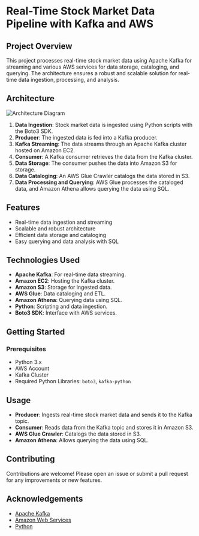# Real-Time Stock Market Data Pipeline with Kafka and AWS

## Project Overview

This project processes real-time stock market data using Apache Kafka for streaming and various AWS services for data storage, cataloging, and querying. The architecture ensures a robust and scalable solution for real-time data ingestion, processing, and analysis.

## Architecture

![Architecture Diagram](path/to/your/architecture/image.png)

1. **Data Ingestion**: Stock market data is ingested using Python scripts with the Boto3 SDK.
2. **Producer**: The ingested data is fed into a Kafka producer.
3. **Kafka Streaming**: The data streams through an Apache Kafka cluster hosted on Amazon EC2.
4. **Consumer**: A Kafka consumer retrieves the data from the Kafka cluster.
5. **Data Storage**: The consumer pushes the data into Amazon S3 for storage.
6. **Data Cataloging**: An AWS Glue Crawler catalogs the data stored in S3.
7. **Data Processing and Querying**: AWS Glue processes the cataloged data, and Amazon Athena allows querying the data using SQL.

## Features

- Real-time data ingestion and streaming
- Scalable and robust architecture
- Efficient data storage and cataloging
- Easy querying and data analysis with SQL

## Technologies Used

- **Apache Kafka**: For real-time data streaming.
- **Amazon EC2**: Hosting the Kafka cluster.
- **Amazon S3**: Storage for ingested data.
- **AWS Glue**: Data cataloging and ETL.
- **Amazon Athena**: Querying data using SQL.
- **Python**: Scripting and data ingestion.
- **Boto3 SDK**: Interface with AWS services.

## Getting Started

### Prerequisites

- Python 3.x
- AWS Account
- Kafka Cluster
- Required Python Libraries: `boto3`, `kafka-python`

## Usage

- **Producer**: Ingests real-time stock market data and sends it to the Kafka topic.
- **Consumer**: Reads data from the Kafka topic and stores it in Amazon S3.
- **AWS Glue Crawler**: Catalogs the data stored in S3.
- **Amazon Athena**: Allows querying the data using SQL.

## Contributing

Contributions are welcome! Please open an issue or submit a pull request for any improvements or new features.


## Acknowledgements

- [Apache Kafka](https://kafka.apache.org/)
- [Amazon Web Services](https://aws.amazon.com/)
- [Python](https://www.python.org/)
